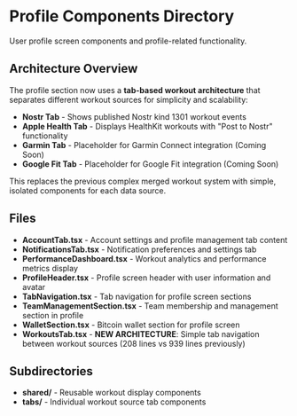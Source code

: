 # Profile Components Directory

User profile screen components and profile-related functionality.

## Architecture Overview

The profile section now uses a **tab-based workout architecture** that separates different workout sources for simplicity and scalability:

- **Nostr Tab** - Shows published Nostr kind 1301 workout events
- **Apple Health Tab** - Displays HealthKit workouts with "Post to Nostr" functionality  
- **Garmin Tab** - Placeholder for Garmin Connect integration (Coming Soon)
- **Google Fit Tab** - Placeholder for Google Fit integration (Coming Soon)

This replaces the previous complex merged workout system with simple, isolated components for each data source.

## Files

- **AccountTab.tsx** - Account settings and profile management tab content
- **NotificationsTab.tsx** - Notification preferences and settings tab
- **PerformanceDashboard.tsx** - Workout analytics and performance metrics display
- **ProfileHeader.tsx** - Profile screen header with user information and avatar
- **TabNavigation.tsx** - Tab navigation for profile screen sections
- **TeamManagementSection.tsx** - Team membership and management section in profile
- **WalletSection.tsx** - Bitcoin wallet section for profile screen
- **WorkoutsTab.tsx** - **NEW ARCHITECTURE**: Simple tab navigation between workout sources (208 lines vs 939 lines previously)

## Subdirectories

- **shared/** - Reusable workout display components
- **tabs/** - Individual workout source tab components